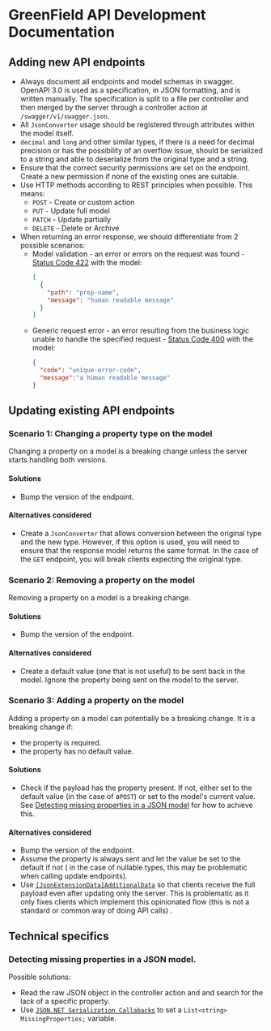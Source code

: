 
# GreenField API Development Documentation
## Adding new API endpoints

* Always document all endpoints and model schemas in swagger. OpenAPI 3.0 is used as a specification, in JSON formatting, and is written manually. The specification is split to a file per controller and then merged by the server through a controller action at  `/swagger/v1/swagger.json`.
* All `JsonConverter` usage should be registered through attributes within the model itself.
* `decimal` and `long` and other similar types, if there is a need for decimal precision or has the possibility of an overflow issue, should be serialized to a string and able to deserialize from the original type and a string.
* Ensure that the correct security permissions are set on the endpoint. Create a new permission if none of the existing ones are suitable.
* Use HTTP methods according to REST principles when possible. This means:
  * `POST` - Create or custom action
  * `PUT` - Update full model
  * `PATCH` - Update partially
  * `DELETE` - Delete or Archive
* When returning an error response, we should differentiate from 2 possible scenarios:
  * Model validation - an error or errors on the request was found - [Status Code 422](https://httpstatuses.com/422) with the model:
	```json
	[
	  {
	    "path": "prop-name",
	    "message": "human readable message"
	  }
	]
	```
  * Generic request error - an error resulting from the business logic unable to handle the specified request - [Status Code 400](https://httpstatuses.com/400) with the model:
	```json
	{
	  "code": "unique-error-code",
	  "message":"a human readable message"
	}
	```

## Updating existing API endpoints

### Scenario 1: Changing a property type on the model
Changing a property on a model is a breaking change unless the server starts handling both versions.

#### Solutions
* Bump the version of the endpoint.

#### Alternatives considered
* Create a `JsonConverter` that allows conversion between the original type and the new type. However, if this option is used, you will need to ensure that the response model returns the same format. In the case of the `GET` endpoint, you will break clients expecting the original type.

### Scenario 2: Removing a property on the model
Removing a property on a model is a breaking change. 

#### Solutions
* Bump the version of the endpoint.

#### Alternatives considered
* Create a default value (one that is not useful) to be sent back in the model.  Ignore the property being sent on the model to the server.

### Scenario 3: Adding a property on the model
Adding a property on a model can potentially be a breaking change. It is a breaking change if:
* the property is required.
* the property has no default value.

#### Solutions
*  Check if the payload has the property present. If not, either set to the default value (in the case of a`POST`) or set to the model's current value. See [Detecting missing properties in a JSON model](#missing-properties-detect) for how to achieve this.

#### Alternatives considered
* Bump the version of the endpoint.
* Assume the property is always sent and let the value be set to the default if not ( in the case of nullable types, this may be problematic when calling update endpoints). 
* Use [`[JsonExtensionData]AdditionalData`](https://www.newtonsoft.com/json/help/html/T_Newtonsoft_Json_JsonExtensionDataAttribute.htm) so that clients receive the full payload even after updating only the server. This is problematic as it only fixes clients which implement this opinionated flow (this is not a standard or common way of doing API calls) .



## Technical specifics

### <a name="missing-properties-detect"></a>Detecting missing properties in a JSON model.
Possible solutions:
* Read the raw JSON object in the controller action and and search for the lack of a specific property.
* Use [`JSON.NET Serialization Callabacks`](https://www.newtonsoft.com/json/help/html/SerializationCallbacks.htm) to set a `List<string> MissingProperties;` variable.
